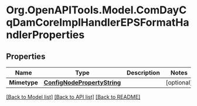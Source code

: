 # Org.OpenAPITools.Model.ComDayCqDamCoreImplHandlerEPSFormatHandlerProperties
## Properties

Name | Type | Description | Notes
------------ | ------------- | ------------- | -------------
**Mimetype** | [**ConfigNodePropertyString**](ConfigNodePropertyString.md) |  | [optional] 

[[Back to Model list]](../README.md#documentation-for-models) [[Back to API list]](../README.md#documentation-for-api-endpoints) [[Back to README]](../README.md)

